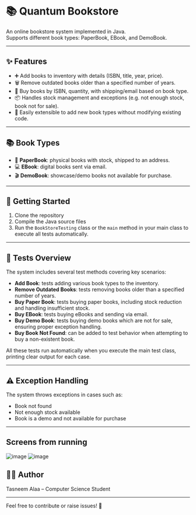 # 📚 Quantum Bookstore

An online bookstore system implemented in Java.  
Supports different book types: PaperBook, EBook, and DemoBook.

---

## ✨ Features

- ➕ Add books to inventory with details (ISBN, title, year, price).  
- 🗑️ Remove outdated books older than a specified number of years.  
- 🛒 Buy books by ISBN, quantity, with shipping/email based on book type.  
- 📦 Handles stock management and exceptions (e.g. not enough stock, book not for sale).  
- 🔧 Easily extensible to add new book types without modifying existing code.

---

## 📚 Book Types

- 📖 **PaperBook**: physical books with stock, shipped to an address.  
- 💻 **EBook**: digital books sent via email.  
- 🎬 **DemoBook**: showcase/demo books not available for purchase.

---

## 🚀 Getting Started

1. Clone the repository  
2. Compile the Java source files  
3. Run the `BookStoreTesting` class or the `main` method in your main class to execute all tests automatically.

---

## 🧪 Tests Overview

The system includes several test methods covering key scenarios:

- **Add Book**: tests adding various book types to the inventory.  
- **Remove Outdated Books**: tests removing books older than a specified number of years.  
- **Buy Paper Book**: tests buying paper books, including stock reduction and handling insufficient stock.  
- **Buy EBook**: tests buying eBooks and sending via email.  
- **Buy Demo Book**: tests buying demo books which are not for sale, ensuring proper exception handling.  
- **Buy Book Not Found**: can be added to test behavior when attempting to buy a non-existent book.

All these tests run automatically when you execute the main test class, printing clear output for each case.

---

## ⚠️ Exception Handling

The system throws exceptions in cases such as:  
- Book not found  
- Not enough stock available  
- Book is a demo and not available for purchase

---
## Screens from running 
![image](https://github.com/user-attachments/assets/b9f82e3d-6b68-4b09-b0cb-9f0fe001b6c0)
![image](https://github.com/user-attachments/assets/294141bd-38e6-4d30-97d3-7c4da2809aff)

## 👩‍💻 Author

Tasneem Alaa – Computer Science Student

---

Feel free to contribute or raise issues! 🚀
